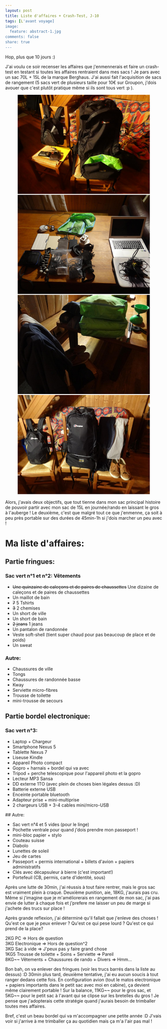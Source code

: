 ```yaml
---
layout: post
title: Liste d'affaires + Crash-Test, J-10
tags: [L'avant voyage]
image:
  feature: abstract-1.jpg
comments: false
share: true
---
```


Hop, plus que 10 jours :)

J'ai voulu ce soir recenser les affaires que j'enmennerais et faire un crash-test en testant si toutes les affaires rentraient dans mes sacs ! Je pars avec un sac 70L + 15L de la marque Berghaus. J'ai aussi fait l'acquisition de sacs de rangement (5 sacs vert de plusieurs taille pour 10€ sur Groupon, j'dois avouer que c'est plutôt pratique même si ils sont tous vert :p ).

<figure class="half">
<a href="/images/photos/sacs-vides.JPG">
	<img src="/images/photos/sacs-vides.JPG" alt="Sacs vides">
</a>
<a href="/images/photos/matos-electronique.JPG">
	<img src="/images/photos/matos-electronique.JPG" alt="Matos electronique">
</a>
<a href="/images/photos/fringues.JPG">
	<img src="/images/photos/fringues.JPG" alt="Fringues">
</a>
<a href="/images/photos/sacs-full.JPG">
	<img src="/images/photos/sacs-full.JPG" alt="Sacs remplis">
</a>
</figure> 

Alors, j'avais deux objectifs, que tout tienne dans mon sac principal histoire de pouvoir partir avec mon sac de 15L en journée/rando en laissant le gros à l'auberge ! Le deuxième, c'est que malgré tout ce que j'enmenne, ça soit à peu près portable sur des durées de 45min-1h si j'dois marcher un peu avec ! 

# Ma liste d'affaires: 

## Partie fringues:

### Sac vert n°1 et n°2: Vêtements
* <del>Une quinzaine de caleçons et de paires de chaussettes</del> Une dizaine de caleçons et de paires de chaussettes 
* Un maillot de bain
* <del>7</del> 5 Tshirts
* <del>3</del> 2 chemises
* Un short de ville
* Un short de bain
* <del>2 jeans</del> 1 jeans
* Un pantalon de randonnée
* Veste soft-shell (tient super chaud pour pas beaucoup de place et de poids)
* Un sweat

### Autre:
* Chaussures de ville
* Tongs
* Chaussures de randonnée basse
* Kway
* Serviette micro-fibres
* Trousse de toilette
* mini-trousse de secours

## Partie bordel electronique:

### Sac vert n°3:
* Laptop + Chargeur
* Smartphone Nexus 5
* Tablette Nexus 7
* Liseuse Kindle
* Appareil Photo compact
* Gopro + harnais + bordel qui va avec
* Tripod + perche telescopique pour l'appareil photo et la gopro 
* Lecteur MP3 Sansa
* DD externe 1TO (avec plein de choses bien légales dessus :D)
* Batterie externe USB
* Enceinte portable bluetooth 
* Adapteur prise + mini-multiprise
* 2 chargeurs USB + 3-4 cables mini/micro-USB

## Autre:
* Sac vert n°4 et 5 vides (pour le linge)
* Pochette ventrale pour quand j'dois prendre mon passeport !
* mini-bloc papier + stylo
* Couteau suisse
* Diabolo 
* Lunettes de soleil
* Jeu de cartes
* Passeport + permis international + billets d'avion + papiers administratifs
* Clés avec décapsuleur à bierre (c'est important!)
* Portefeuil (CB, permis, carte d'identité, sous)




Après une lutte de 30min, j'ai réussis à tout faire rentrer, mais le gros sac est vraiment plein à craqué. Deuxième punition, aie, 18KG, j'aurais pas cru. Même si j'imagine que je m'améliorerais en rangement de mon sac, j'ai pas envie de lutter à chaque fois et j'prefere me laisser un peu de marge si j'achete des trucs sur place !

Après grande reflexion, j'ai déterminé qu'il fallait que j'enleve des choses ! Qu'est ce que je peux enlever ? Qu'est ce qui pese lourd ? Qu'est ce qui prend de la place? 

2KG    PC => Hors de question  
3KG   Electronique => Hors de question^2  
3KG    Sac à vide => J'peux pas y faire grand chose  
1KG5   Trousse de toilette + Soins + Serviette => Pareil  
8KG~~  Vêtements + Chaussures de rando + Divers => Hmm... 


Bon bah, on va enlever des fringues (voir les trucs barrés dans la liste au dessus) :D 30min plus tard, deuxième tentative, j'ai eu aucun soucis à tout ranger dedans cette fois. En configuration avion (tout le matos electronique + papiers importants dans le petit sac avec moi en cabine), ça devient même clairement portable ! Sur la balance, 11KG~~ pour le gros sac, et 5KG~~ pour le petit sac à l'avant qui se clipse sur les bretelles du gros ! Je pense que j'adopterais cette stratégie quand j'aurais besoin de trimballer toutes mes affaires.

Bref, c'est un beau bordel qui va m'accompagner une petite année :D J'vais voir si j'arrive à me trimballer ça au quotidien mais ça m'a l'air pas mal ! 
